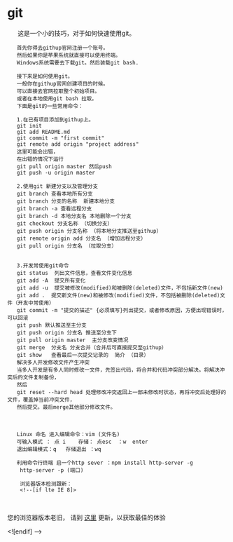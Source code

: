 # git
       这是一个小的技巧，对于如何快速使用git。

       首先你得去githup官网注册一个账号。
       然后如果你是苹果系统就直接可以使用终端。
       Windows系统需要去下载git。然后装载git bash.

       接下来是如何使用git。
       一般你在githup官网创建项目的时候。
       可以直接去官网拉取整个初始项目。
       或者在本地使用git bash 拉取。
       下面是git的一些常用命令：

       1.在已有项目添加到githup上。
       git init
       git add README.md
       git commit -m "first commit"
       git remote add origin "project address"
       这里可能会出错，
       在出错的情况下运行
       git pull origin master 然后push
       git push -u origin master

       2.使用git 新建分支以及管理分支
       git branch 查看本地所有分支
       git branch 分支的名称  新建本地分支
       git branch -a 查看远程分支
       git branch -d 本地分支名 本地删除一个分支
       git checkout 分支名称 （切换分支）
       git push origin 分支名称 （将本地分支推送至githup）
       git remote origin add 分支名 （增加远程分支）
       git pull origin 分支名 （拉取分支）
       

       3.开发常使用git命令
       git status  列出文件信息，查看文件变化信息
       git add -A  提交所有变化
       git add -u  提交被修改(modified)和被删除(deleted)文件，不包括新文件(new)
       git add .  提交新文件(new)和被修改(modified)文件，不包括被删除(deleted)文件（开发中常使用）
       git commit -m "提交的描述" {必须填写}列出提交，或者修改原因，方便出现错误时，可以回滚
       git push 默认推送至主分支
       git push origin 分支名 推送至分支下
       git pull origin master  主分支改变情况
       git merge  分支名 分支合并（合并后可直接提交至githup）
       git show   查看最后一次提交记录的  简介 （目录）
       解决多人并发修改文件产生冲突
       当多人开发是有多人同时修改一文件，先签出代码，将合并和代码冲突部分解决。将解决冲突后的文件复制备份，
       然后
       git reset --hard head 处理修改冲突返回上一部未修改时状态，再将冲突后处理好的文件，覆盖掉当前冲突文件，
       然后提交。最后merge其他部分修改文件。

       
       

       Linux 命名 进入编辑命令：vim (文件名)   
       可输入模式 ： 点 i    存储： 点esc  ：w  enter 
       退出编辑模式：q   存储退出 ：wq

       利用命令行终端 启一个http sever ：npm install http-server -g  
        http-server -p (端口)

        浏览器版本检测跟新：
        <!--[if lte IE 8]>
        <p class="browserupgrade">您的浏览器版本老旧，
        请到 <a href="http://browsehappy.com">
        这里</a> 更新，以获取最佳的体验</p>
              <![endif] -->
